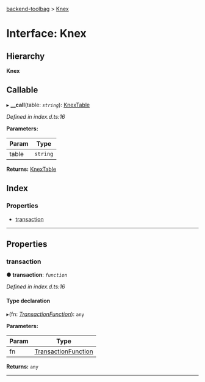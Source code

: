 [backend-toolbag](../README.md) > [Knex](../interfaces/knex.md)

# Interface: Knex

## Hierarchy

**Knex**

## Callable
▸ **__call**(table: *`string`*): [KnexTable](knextable.md)

*Defined in index.d.ts:16*

**Parameters:**

| Param | Type |
| ------ | ------ |
| table | `string` |

**Returns:** [KnexTable](knextable.md)

## Index

### Properties

* [transaction](knex.md#transaction)

---

## Properties

<a id="transaction"></a>

###  transaction

**● transaction**: *`function`*

*Defined in index.d.ts:16*

#### Type declaration
▸(fn: *[TransactionFunction](../#transactionfunction)*): `any`

**Parameters:**

| Param | Type |
| ------ | ------ |
| fn | [TransactionFunction](../#transactionfunction) |

**Returns:** `any`

___


